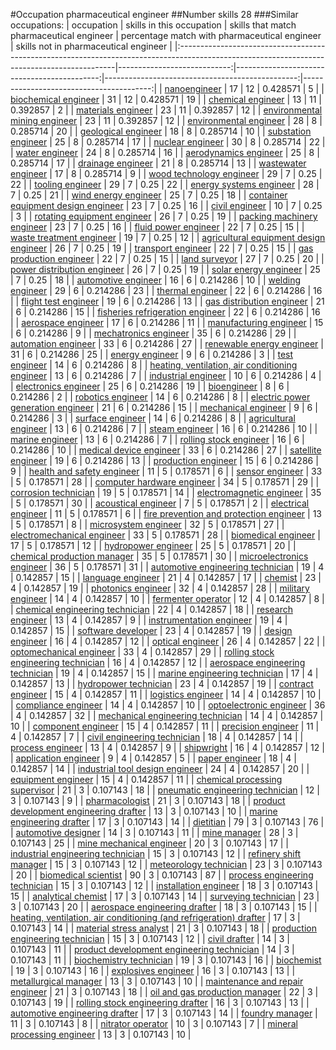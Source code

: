 #Occupation pharmaceutical engineer
##Number skills 28
###Similar occupations:
| occupation                                                                                                                                  |   skills in this occupation |   skills that match pharmaceutical engineer |   percentage match with pharmaceutical engineer |   skills not in pharmaceutical engineer |
|:--------------------------------------------------------------------------------------------------------------------------------------------|----------------------------:|--------------------------------------------:|------------------------------------------------:|----------------------------------------:|
| [nanoengineer](nanoengineer.md)                                                                                                             |                          17 |                                          12 |                                        0.428571 |                                       5 |
| [biochemical engineer](biochemical_engineer.md)                                                                                             |                          31 |                                          12 |                                        0.428571 |                                      19 |
| [chemical engineer](chemical_engineer.md)                                                                                                   |                          13 |                                          11 |                                        0.392857 |                                       2 |
| [materials engineer](materials_engineer.md)                                                                                                 |                          23 |                                          11 |                                        0.392857 |                                      12 |
| [environmental mining engineer](environmental_mining_engineer.md)                                                                           |                          23 |                                          11 |                                        0.392857 |                                      12 |
| [environmental engineer](environmental_engineer.md)                                                                                         |                          28 |                                           8 |                                        0.285714 |                                      20 |
| [geological engineer](geological_engineer.md)                                                                                               |                          18 |                                           8 |                                        0.285714 |                                      10 |
| [substation engineer](substation_engineer.md)                                                                                               |                          25 |                                           8 |                                        0.285714 |                                      17 |
| [nuclear engineer](nuclear_engineer.md)                                                                                                     |                          30 |                                           8 |                                        0.285714 |                                      22 |
| [water engineer](water_engineer.md)                                                                                                         |                          24 |                                           8 |                                        0.285714 |                                      16 |
| [aerodynamics engineer](aerodynamics_engineer.md)                                                                                           |                          25 |                                           8 |                                        0.285714 |                                      17 |
| [drainage engineer](drainage_engineer.md)                                                                                                   |                          21 |                                           8 |                                        0.285714 |                                      13 |
| [wastewater engineer](wastewater_engineer.md)                                                                                               |                          17 |                                           8 |                                        0.285714 |                                       9 |
| [wood technology engineer](wood_technology_engineer.md)                                                                                     |                          29 |                                           7 |                                        0.25     |                                      22 |
| [tooling engineer](tooling_engineer.md)                                                                                                     |                          29 |                                           7 |                                        0.25     |                                      22 |
| [energy systems engineer](energy_systems_engineer.md)                                                                                       |                          28 |                                           7 |                                        0.25     |                                      21 |
| [wind energy engineer](wind_energy_engineer.md)                                                                                             |                          25 |                                           7 |                                        0.25     |                                      18 |
| [container equipment design engineer](container_equipment_design_engineer.md)                                                               |                          23 |                                           7 |                                        0.25     |                                      16 |
| [civil engineer](civil_engineer.md)                                                                                                         |                          10 |                                           7 |                                        0.25     |                                       3 |
| [rotating equipment engineer](rotating_equipment_engineer.md)                                                                               |                          26 |                                           7 |                                        0.25     |                                      19 |
| [packing machinery engineer](packing_machinery_engineer.md)                                                                                 |                          23 |                                           7 |                                        0.25     |                                      16 |
| [fluid power engineer](fluid_power_engineer.md)                                                                                             |                          22 |                                           7 |                                        0.25     |                                      15 |
| [waste treatment engineer](waste_treatment_engineer.md)                                                                                     |                          19 |                                           7 |                                        0.25     |                                      12 |
| [agricultural equipment design engineer](agricultural_equipment_design_engineer.md)                                                         |                          26 |                                           7 |                                        0.25     |                                      19 |
| [transport engineer](transport_engineer.md)                                                                                                 |                          22 |                                           7 |                                        0.25     |                                      15 |
| [gas production engineer](gas_production_engineer.md)                                                                                       |                          22 |                                           7 |                                        0.25     |                                      15 |
| [land surveyor](land_surveyor.md)                                                                                                           |                          27 |                                           7 |                                        0.25     |                                      20 |
| [power distribution engineer](power_distribution_engineer.md)                                                                               |                          26 |                                           7 |                                        0.25     |                                      19 |
| [solar energy engineer](solar_energy_engineer.md)                                                                                           |                          25 |                                           7 |                                        0.25     |                                      18 |
| [automotive engineer](automotive_engineer.md)                                                                                               |                          16 |                                           6 |                                        0.214286 |                                      10 |
| [welding engineer](welding_engineer.md)                                                                                                     |                          29 |                                           6 |                                        0.214286 |                                      23 |
| [thermal engineer](thermal_engineer.md)                                                                                                     |                          22 |                                           6 |                                        0.214286 |                                      16 |
| [flight test engineer](flight_test_engineer.md)                                                                                             |                          19 |                                           6 |                                        0.214286 |                                      13 |
| [gas distribution engineer](gas_distribution_engineer.md)                                                                                   |                          21 |                                           6 |                                        0.214286 |                                      15 |
| [fisheries refrigeration engineer](fisheries_refrigeration_engineer.md)                                                                     |                          22 |                                           6 |                                        0.214286 |                                      16 |
| [aerospace engineer](aerospace_engineer.md)                                                                                                 |                          17 |                                           6 |                                        0.214286 |                                      11 |
| [manufacturing engineer](manufacturing_engineer.md)                                                                                         |                          15 |                                           6 |                                        0.214286 |                                       9 |
| [mechatronics engineer](mechatronics_engineer.md)                                                                                           |                          35 |                                           6 |                                        0.214286 |                                      29 |
| [automation engineer](automation_engineer.md)                                                                                               |                          33 |                                           6 |                                        0.214286 |                                      27 |
| [renewable energy engineer](renewable_energy_engineer.md)                                                                                   |                          31 |                                           6 |                                        0.214286 |                                      25 |
| [energy engineer](energy_engineer.md)                                                                                                       |                           9 |                                           6 |                                        0.214286 |                                       3 |
| [test engineer](test_engineer.md)                                                                                                           |                          14 |                                           6 |                                        0.214286 |                                       8 |
| [heating, ventilation, air conditioning engineer](heating,_ventilation,_air_conditioning_engineer.md)                                       |                          13 |                                           6 |                                        0.214286 |                                       7 |
| [industrial engineer](industrial_engineer.md)                                                                                               |                          10 |                                           6 |                                        0.214286 |                                       4 |
| [electronics engineer](electronics_engineer.md)                                                                                             |                          25 |                                           6 |                                        0.214286 |                                      19 |
| [bioengineer](bioengineer.md)                                                                                                               |                           8 |                                           6 |                                        0.214286 |                                       2 |
| [robotics engineer](robotics_engineer.md)                                                                                                   |                          14 |                                           6 |                                        0.214286 |                                       8 |
| [electric power generation engineer](electric_power_generation_engineer.md)                                                                 |                          21 |                                           6 |                                        0.214286 |                                      15 |
| [mechanical engineer](mechanical_engineer.md)                                                                                               |                           9 |                                           6 |                                        0.214286 |                                       3 |
| [surface engineer](surface_engineer.md)                                                                                                     |                          14 |                                           6 |                                        0.214286 |                                       8 |
| [agricultural engineer](agricultural_engineer.md)                                                                                           |                          13 |                                           6 |                                        0.214286 |                                       7 |
| [steam engineer](steam_engineer.md)                                                                                                         |                          16 |                                           6 |                                        0.214286 |                                      10 |
| [marine engineer](marine_engineer.md)                                                                                                       |                          13 |                                           6 |                                        0.214286 |                                       7 |
| [rolling stock engineer](rolling_stock_engineer.md)                                                                                         |                          16 |                                           6 |                                        0.214286 |                                      10 |
| [medical device engineer](medical_device_engineer.md)                                                                                       |                          33 |                                           6 |                                        0.214286 |                                      27 |
| [satellite engineer](satellite_engineer.md)                                                                                                 |                          19 |                                           6 |                                        0.214286 |                                      13 |
| [production engineer](production_engineer.md)                                                                                               |                          15 |                                           6 |                                        0.214286 |                                       9 |
| [health and safety engineer](health_and_safety_engineer.md)                                                                                 |                          11 |                                           5 |                                        0.178571 |                                       6 |
| [sensor engineer](sensor_engineer.md)                                                                                                       |                          33 |                                           5 |                                        0.178571 |                                      28 |
| [computer hardware engineer](computer_hardware_engineer.md)                                                                                 |                          34 |                                           5 |                                        0.178571 |                                      29 |
| [corrosion technician](corrosion_technician.md)                                                                                             |                          19 |                                           5 |                                        0.178571 |                                      14 |
| [electromagnetic engineer](electromagnetic_engineer.md)                                                                                     |                          35 |                                           5 |                                        0.178571 |                                      30 |
| [acoustical engineer](acoustical_engineer.md)                                                                                               |                           7 |                                           5 |                                        0.178571 |                                       2 |
| [electrical engineer](electrical_engineer.md)                                                                                               |                          11 |                                           5 |                                        0.178571 |                                       6 |
| [fire prevention and protection engineer](fire_prevention_and_protection_engineer.md)                                                       |                          13 |                                           5 |                                        0.178571 |                                       8 |
| [microsystem engineer](microsystem_engineer.md)                                                                                             |                          32 |                                           5 |                                        0.178571 |                                      27 |
| [electromechanical engineer](electromechanical_engineer.md)                                                                                 |                          33 |                                           5 |                                        0.178571 |                                      28 |
| [biomedical engineer](biomedical_engineer.md)                                                                                               |                          17 |                                           5 |                                        0.178571 |                                      12 |
| [hydropower engineer](hydropower_engineer.md)                                                                                               |                          25 |                                           5 |                                        0.178571 |                                      20 |
| [chemical production manager](chemical_production_manager.md)                                                                               |                          35 |                                           5 |                                        0.178571 |                                      30 |
| [microelectronics engineer](microelectronics_engineer.md)                                                                                   |                          36 |                                           5 |                                        0.178571 |                                      31 |
| [automotive engineering technician](automotive_engineering_technician.md)                                                                   |                          19 |                                           4 |                                        0.142857 |                                      15 |
| [language engineer](language_engineer.md)                                                                                                   |                          21 |                                           4 |                                        0.142857 |                                      17 |
| [chemist](chemist.md)                                                                                                                       |                          23 |                                           4 |                                        0.142857 |                                      19 |
| [photonics engineer](photonics_engineer.md)                                                                                                 |                          32 |                                           4 |                                        0.142857 |                                      28 |
| [military engineer](military_engineer.md)                                                                                                   |                          14 |                                           4 |                                        0.142857 |                                      10 |
| [fermenter operator](fermenter_operator.md)                                                                                                 |                          12 |                                           4 |                                        0.142857 |                                       8 |
| [chemical engineering technician](chemical_engineering_technician.md)                                                                       |                          22 |                                           4 |                                        0.142857 |                                      18 |
| [research engineer](research_engineer.md)                                                                                                   |                          13 |                                           4 |                                        0.142857 |                                       9 |
| [instrumentation engineer](instrumentation_engineer.md)                                                                                     |                          19 |                                           4 |                                        0.142857 |                                      15 |
| [software developer](software_developer.md)                                                                                                 |                          23 |                                           4 |                                        0.142857 |                                      19 |
| [design engineer](design_engineer.md)                                                                                                       |                          16 |                                           4 |                                        0.142857 |                                      12 |
| [optical engineer](optical_engineer.md)                                                                                                     |                          26 |                                           4 |                                        0.142857 |                                      22 |
| [optomechanical engineer](optomechanical_engineer.md)                                                                                       |                          33 |                                           4 |                                        0.142857 |                                      29 |
| [rolling stock engineering technician](rolling_stock_engineering_technician.md)                                                             |                          16 |                                           4 |                                        0.142857 |                                      12 |
| [aerospace engineering technician](aerospace_engineering_technician.md)                                                                     |                          19 |                                           4 |                                        0.142857 |                                      15 |
| [marine engineering technician](marine_engineering_technician.md)                                                                           |                          17 |                                           4 |                                        0.142857 |                                      13 |
| [hydropower technician](hydropower_technician.md)                                                                                           |                          23 |                                           4 |                                        0.142857 |                                      19 |
| [contract engineer](contract_engineer.md)                                                                                                   |                          15 |                                           4 |                                        0.142857 |                                      11 |
| [logistics engineer](logistics_engineer.md)                                                                                                 |                          14 |                                           4 |                                        0.142857 |                                      10 |
| [compliance engineer](compliance_engineer.md)                                                                                               |                          14 |                                           4 |                                        0.142857 |                                      10 |
| [optoelectronic engineer](optoelectronic_engineer.md)                                                                                       |                          36 |                                           4 |                                        0.142857 |                                      32 |
| [mechanical engineering technician](mechanical_engineering_technician.md)                                                                   |                          14 |                                           4 |                                        0.142857 |                                      10 |
| [component engineer](component_engineer.md)                                                                                                 |                          15 |                                           4 |                                        0.142857 |                                      11 |
| [precision engineer](precision_engineer.md)                                                                                                 |                          11 |                                           4 |                                        0.142857 |                                       7 |
| [civil engineering technician](civil_engineering_technician.md)                                                                             |                          18 |                                           4 |                                        0.142857 |                                      14 |
| [process engineer](process_engineer.md)                                                                                                     |                          13 |                                           4 |                                        0.142857 |                                       9 |
| [shipwright](shipwright.md)                                                                                                                 |                          16 |                                           4 |                                        0.142857 |                                      12 |
| [application engineer](application_engineer.md)                                                                                             |                           9 |                                           4 |                                        0.142857 |                                       5 |
| [paper engineer](paper_engineer.md)                                                                                                         |                          18 |                                           4 |                                        0.142857 |                                      14 |
| [industrial tool design engineer](industrial_tool_design_engineer.md)                                                                       |                          24 |                                           4 |                                        0.142857 |                                      20 |
| [equipment engineer](equipment_engineer.md)                                                                                                 |                          15 |                                           4 |                                        0.142857 |                                      11 |
| [chemical processing supervisor](chemical_processing_supervisor.md)                                                                         |                          21 |                                           3 |                                        0.107143 |                                      18 |
| [pneumatic engineering technician](pneumatic_engineering_technician.md)                                                                     |                          12 |                                           3 |                                        0.107143 |                                       9 |
| [pharmacologist](pharmacologist.md)                                                                                                         |                          21 |                                           3 |                                        0.107143 |                                      18 |
| [product development engineering drafter](product_development_engineering_drafter.md)                                                       |                          13 |                                           3 |                                        0.107143 |                                      10 |
| [marine engineering drafter](marine_engineering_drafter.md)                                                                                 |                          17 |                                           3 |                                        0.107143 |                                      14 |
| [dietitian](dietitian.md)                                                                                                                   |                          79 |                                           3 |                                        0.107143 |                                      76 |
| [automotive designer](automotive_designer.md)                                                                                               |                          14 |                                           3 |                                        0.107143 |                                      11 |
| [mine manager](mine_manager.md)                                                                                                             |                          28 |                                           3 |                                        0.107143 |                                      25 |
| [mine mechanical engineer](mine_mechanical_engineer.md)                                                                                     |                          20 |                                           3 |                                        0.107143 |                                      17 |
| [industrial engineering technician](industrial_engineering_technician.md)                                                                   |                          15 |                                           3 |                                        0.107143 |                                      12 |
| [refinery shift manager](refinery_shift_manager.md)                                                                                         |                          15 |                                           3 |                                        0.107143 |                                      12 |
| [meteorology technician](meteorology_technician.md)                                                                                         |                          23 |                                           3 |                                        0.107143 |                                      20 |
| [biomedical scientist](biomedical_scientist.md)                                                                                             |                          90 |                                           3 |                                        0.107143 |                                      87 |
| [process engineering technician](process_engineering_technician.md)                                                                         |                          15 |                                           3 |                                        0.107143 |                                      12 |
| [installation engineer](installation_engineer.md)                                                                                           |                          18 |                                           3 |                                        0.107143 |                                      15 |
| [analytical chemist](analytical_chemist.md)                                                                                                 |                          17 |                                           3 |                                        0.107143 |                                      14 |
| [surveying technician](surveying_technician.md)                                                                                             |                          23 |                                           3 |                                        0.107143 |                                      20 |
| [aerospace engineering drafter](aerospace_engineering_drafter.md)                                                                           |                          18 |                                           3 |                                        0.107143 |                                      15 |
| [heating, ventilation, air conditioning (and refrigeration) drafter](heating,_ventilation,_air_conditioning_(and_refrigeration)_drafter.md) |                          17 |                                           3 |                                        0.107143 |                                      14 |
| [material stress analyst](material_stress_analyst.md)                                                                                       |                          21 |                                           3 |                                        0.107143 |                                      18 |
| [production engineering technician](production_engineering_technician.md)                                                                   |                          15 |                                           3 |                                        0.107143 |                                      12 |
| [civil drafter](civil_drafter.md)                                                                                                           |                          14 |                                           3 |                                        0.107143 |                                      11 |
| [product development engineering technician](product_development_engineering_technician.md)                                                 |                          14 |                                           3 |                                        0.107143 |                                      11 |
| [biochemistry technician](biochemistry_technician.md)                                                                                       |                          19 |                                           3 |                                        0.107143 |                                      16 |
| [biochemist](biochemist.md)                                                                                                                 |                          19 |                                           3 |                                        0.107143 |                                      16 |
| [explosives engineer](explosives_engineer.md)                                                                                               |                          16 |                                           3 |                                        0.107143 |                                      13 |
| [metallurgical manager](metallurgical_manager.md)                                                                                           |                          13 |                                           3 |                                        0.107143 |                                      10 |
| [maintenance and repair engineer](maintenance_and_repair_engineer.md)                                                                       |                          21 |                                           3 |                                        0.107143 |                                      18 |
| [oil and gas production manager](oil_and_gas_production_manager.md)                                                                         |                          22 |                                           3 |                                        0.107143 |                                      19 |
| [rolling stock engineering drafter](rolling_stock_engineering_drafter.md)                                                                   |                          16 |                                           3 |                                        0.107143 |                                      13 |
| [automotive engineering drafter](automotive_engineering_drafter.md)                                                                         |                          17 |                                           3 |                                        0.107143 |                                      14 |
| [foundry manager](foundry_manager.md)                                                                                                       |                          11 |                                           3 |                                        0.107143 |                                       8 |
| [nitrator operator](nitrator_operator.md)                                                                                                   |                          10 |                                           3 |                                        0.107143 |                                       7 |
| [mineral processing engineer](mineral_processing_engineer.md)                                                                               |                          13 |                                           3 |                                        0.107143 |                                      10 |
